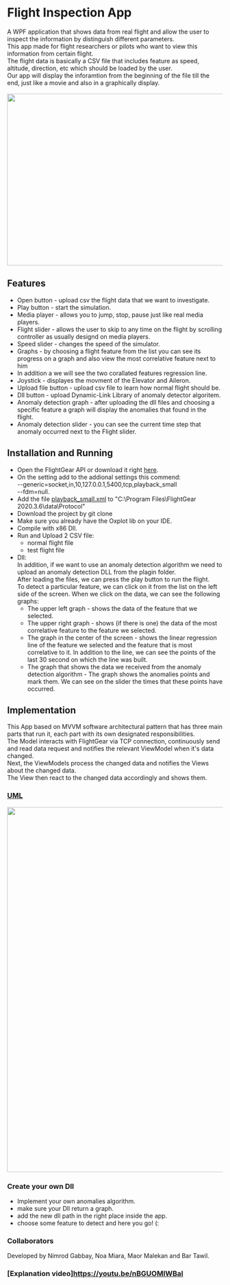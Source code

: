 
# Flight Inspection App
A WPF application that shows data from real flight and allow the user to inspect the information by distinguish different parameters.</br>
This app made for flight researchers or pilots who want to view this information from certain flight.</br>
The flight data is basically a CSV file that includes feature as speed, altitude, direction, etc which should be loaded by the user.</br>
Our app will display the inforamtion from the beginning of the file till the end, just like a movie and also in a graphically display.</br></br>
<img src = "https://github.com/bartawil/milestone1/blob/master/Capture.PNG" width="650" height="400"></br>


## Features
* Open button - upload csv the flight data that we want to investigate.
* Play button - start the simulation.
* Media player - allows you to jump, stop, pause just like real media players.
* Flight slider - allows the user to skip to any time on the flight by scrolling controller as usually designd on media players.
* Speed slider - changes the speed of the simulator.
* Graphs - by choosing a flight feature from the list you can see its progress on a graph and also view the most correlative feature next to him </br>
* In addition a we will see the two corallated features regression line. 
* Joystick - displayes the movment of the Elevator and Aileron.
* Upload file button - upload csv file to learn how normal flight should be.
* Dll button - upload Dynamic-Link Library of anomaly detector algoritem.
* Anomaly detection graph - after uploading the dll files and choosing a specific feature a graph will display the anomalies that found in the flight. 
* Anomaly detection slider - you can see the current time step that anomaly occurred next to the Flight slider.


## Installation and Running
* Open the FlightGear API or download it right [here](https://www.flightgear.org). </br>
* On the setting add to the addional settings this commend: </br>
  --generic=socket,in,10,127.0.0.1,5400,tcp,playback_small </br>
  --fdm=null. </br>
* Add the file [playback_small.xml](https://github.com/bartawil/milestone1/blob/master/playback_small.xml) to "C:\Program Files\FlightGear 2020.3.6\data\Protocol"
* Download the project by git clone
* Make sure you already have the Oxplot lib on your IDE.
* Compile with x86 Dll.
* Run and Upload 2 CSV file: </br>
  * normal flight file
  * test flight file 
* Dll: </br>
  In addition, if we want to use an anomaly detection algorithm we need to upload an anomaly detection DLL from the plagin folder. </br>
  After loading the files, we can press the play button to run the flight. </br>
  To detect a particular feature, we can click on it from the list on the left side of the screen. When we click on the data, we can see the following graphs:
  * The upper left graph - shows the data of the feature that we selected.
  * The upper right graph - shows (if there is one) the data of the most correlative feature to the feature we selected.
  * The graph in the center of the screen - shows the linear regression line of the feature we selected and the feature that is most correlative to it.  In addition to the   line, we can see the points of the last 30 second on which the line was built.
  - The graph that shows the data we received from the anomaly detection algorithm - The graph shows the anomalies points and mark them. We can see on the slider the times that these points have occurred.


## Implementation
This App based on MVVM software architectural pattern that has three main parts that run it, each part with its own designated responsibilities. </br>
The Model interacts with FlightGear via TCP connection, continuously send and read data request and notifies the relevant ViewModel when it's data changed. </br>
Next, the ViewModels process the changed data and notifies the Views about the changed data. </br>
The View then react to the changed data accordingly and shows them.

### [UML](https://github.com/bartawil/milestone1/blob/master/Untitled%20Diagram.jpg)
<img src="https://github.com/bartawil/milestone1/blob/master/Untitled%20Diagram.jpg" width="650" height="850">

### Create your own Dll 
* Implement your own anomalies algorithm.
* make sure your Dll return a graph.
* add the new dll path in the right place inside the app.
* choose some feature to detect and here you go! (:


### Collaborators
Developed by Nimrod Gabbay, Noa Miara, Maor Malekan and Bar Tawil.</br>


### [Explanation video]https://youtu.be/nBGUOMIWBaI

